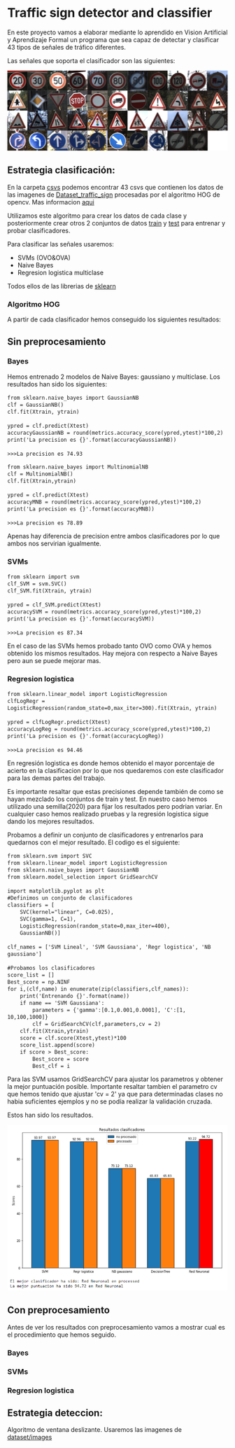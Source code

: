 # Traffic sign detector and classifier

En este proyecto vamos a elaborar mediante lo aprendido en Vision Artificial y Aprendizaje Formal un programa que sea capaz de detectar y clasificar 43 tipos de señales de tráfico diferentes.

Las señales que soporta el clasificador son las siguientes:

![alt text](resources/signs.png)

## Estrategia clasificación:

En la carpeta [csvs](csvs/) podemos encontrar 43 csvs que contienen los datos de las imagenes de [Dataset_traffic_sign](Dataset_traffic_sign/) procesadas por el algoritmo HOG de opencv. Mas informacion [aqui](https://www.learnopencv.com/histogram-of-oriented-gradients/)

Utilizamos este algoritmo para crear los datos de cada clase y posteriormente crear otros 2 conjuntos de datos [train](train_img_features.npy) y [test](test_img_features.npy) para entrenar y probar clasificadores.

Para clasificar las señales usaremos:
- SVMs (OVO&OVA)
- Naive Bayes
- Regresion logistica multiclase

Todos ellos de las librerias de [sklearn](https://scikit-learn.org/stable/)
### Algoritmo HOG

A partir de cada clasificador hemos conseguido los siguientes resultados:

## Sin preprocesamiento

### Bayes

Hemos entrenado 2 modelos de Naive Bayes: gaussiano y multiclase. Los resultados han sido los siguientes:
```
from sklearn.naive_bayes import GaussianNB
clf = GaussianNB()
clf.fit(Xtrain, ytrain)

ypred = clf.predict(Xtest)
accuracyGaussianNB = round(metrics.accuracy_score(ypred,ytest)*100,2)
print('La precision es {}'.format(accuracyGaussianNB))

>>>La precision es 74.93
```
```
from sklearn.naive_bayes import MultinomialNB
clf = MultinomialNB()
clf.fit(Xtrain,ytrain)

ypred = clf.predict(Xtest)
accuracyMNB = round(metrics.accuracy_score(ypred,ytest)*100,2)
print('La precision es {}'.format(accuracyMNB))

>>>La precision es 78.89
```

Apenas hay diferencia de precision entre ambos clasificadores por lo que ambos nos servirian igualmente.
### SVMs
```
from sklearn import svm
clf_SVM = svm.SVC()
clf_SVM.fit(Xtrain, ytrain)

ypred = clf_SVM.predict(Xtest)
accuracySVM = round(metrics.accuracy_score(ypred,ytest)*100,2)
print('La precision es {}'.format(accuracySVM))

>>>La precision es 87.34
```
En el caso de las SVMs hemos probado tanto OVO como OVA y hemos obtenido los mismos resultados. Hay mejora con respecto a Naive Bayes pero aun se puede mejorar mas.
### Regresion logistica
```
from sklearn.linear_model import LogisticRegression
clfLogRegr = LogisticRegression(random_state=0,max_iter=300).fit(Xtrain, ytrain)

ypred = clfLogRegr.predict(Xtest)
accuracyLogReg = round(metrics.accuracy_score(ypred,ytest)*100,2)
print('La precision es {}'.format(accuracyLogReg))

>>>La precision es 94.46
```
En regresión logistica es donde hemos obtenido el mayor porcentaje de acierto en la clasificacion por lo que nos quedaremos con este clasificador para las demas partes del trabajo.

Es importante resaltar que estas precisiones depende también de como se hayan mezclado los conjuntos de train y test. En nuestro caso hemos utilizado una semilla(2020) para fijar los resultados pero podrian variar. En cualquier caso hemos realizado pruebas y la regresión logistica sigue dando los mejores resultados.

Probamos a definir un conjunto de clasificadores y entrenarlos para quedarnos con el mejor resultado. El codigo es el siguiente:

```
from sklearn.svm import SVC
from sklearn.linear_model import LogisticRegression
from sklearn.naive_bayes import GaussianNB
from sklearn.model_selection import GridSearchCV

import matplotlib.pyplot as plt
#Definimos un conjunto de clasificadores
classifiers = [
    SVC(kernel="linear", C=0.025),
    SVC(gamma=1, C=1),
    LogisticRegression(random_state=0,max_iter=400),
    GaussianNB()]

clf_names = ['SVM Lineal', 'SVM Gaussiana', 'Regr logistica', 'NB gaussiano']

#Probamos los clasificadores
score_list = []
Best_score = np.NINF
for i,(clf,name) in enumerate(zip(classifiers,clf_names)):
    print('Entrenando {}'.format(name))
    if name == 'SVM Gaussiana':
        parameters = {'gamma':[0.1,0.001,0.0001], 'C':[1, 10,100,1000]}
        clf = GridSearchCV(clf,parameters,cv = 2)
    clf.fit(Xtrain,ytrain)
    score = clf.score(Xtest,ytest)*100
    score_list.append(score)
    if score > Best_score:
        Best_score = score
        Best_clf = i 
```

Para las SVM usamos GridSearchCV para ajustar los parametros y obtener la mejor puntuación posible. Importante resaltar tambien el parametro cv que hemos tenido que ajustar 'cv = 2' ya que para determinadas clases no habia suficientes ejemplos y no se podía realizar la validación cruzada.

Estos han sido los resultados.

![alt text](resources/resultados.png)

## Con preprocesamiento

Antes de ver los resultados con preprocesamiento vamos a mostrar cual es el procedimiento que hemos seguido.


### Bayes

### SVMs

### Regresion logistica
## Estrategia deteccion:

Algoritmo de ventana deslizante. Usaremos las imagenes de [dataset/images](dataset/images)

